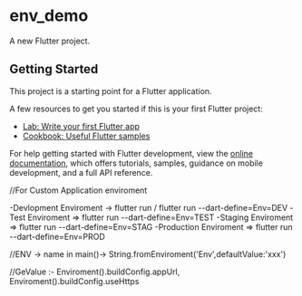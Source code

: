 # env_demo

A new Flutter project.

## Getting Started

This project is a starting point for a Flutter application.

A few resources to get you started if this is your first Flutter project:

- [Lab: Write your first Flutter app](https://docs.flutter.dev/get-started/codelab)
- [Cookbook: Useful Flutter samples](https://docs.flutter.dev/cookbook)

For help getting started with Flutter development, view the
[online documentation](https://docs.flutter.dev/), which offers tutorials,
samples, guidance on mobile development, and a full API reference.


//For Custom Application enviroment

-Devlopment Enviroment -> flutter run / flutter run --dart-define=Env=DEV
-Test Enviroment => flutter run --dart-define=Env=TEST
-Staging Enviroment => flutter run --dart-define=Env=STAG
-Production Enviroment => flutter run --dart-define=Env=PROD

//ENV -> name in main()-> String.fromEnviroment('Env',defaultValue:'xxx')

//GeValue :- Enviroment().buildConfig.appUrl,
             Enviroment().buildConfig.useHttps

